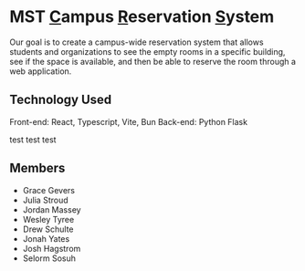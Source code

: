 # MST <ins>C</ins>ampus <ins>R</ins>eservation <ins>S</ins>ystem

Our goal is to create a campus-wide reservation system that allows students and organizations to see the empty rooms in a specific building, see if the space is available, and then be able to reserve the room through a web application.

## Technology Used

Front-end: React, Typescript, Vite, Bun
Back-end: Python Flask

test test test

## Members

- Grace Gevers
- Julia Stroud
- Jordan Massey
- Wesley Tyree
- Drew Schulte
- Jonah Yates
- Josh Hagstrom
- Selorm Sosuh
